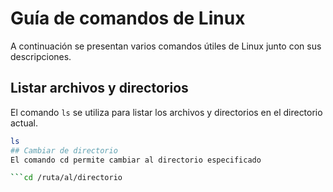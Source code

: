 # Guía de comandos de Linux
A continuación se presentan varios comandos útiles de Linux junto con sus descripciones.

## Listar archivos y directorios

El comando `ls` se utiliza para listar los archivos y directorios en el directorio actual.

```bash
ls
## Cambiar de directorio
El comando cd permite cambiar al directorio especificado

```cd /ruta/al/directorio

